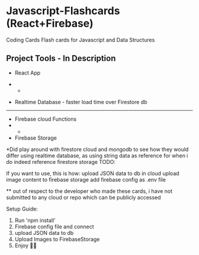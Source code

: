 # Javascript-Flashcards (React+Firebase)
Coding Cards Flash cards for Javascript and Data Structures

## Project Tools - In Description
* React App 
- - 
* Realtime Database - faster load time over Firestore db    
---
* Firebase cloud Functions
* * 
* Firebase Storage

*Did play around with firestore cloud and mongodb to see how they would differ
using realtime database, as using string data as reference for when i do indeed reference firestore storage
TODO:

If you want to use, this is how:
upload JSON data to db in cloud
upload image content to firebase storage
add firebase config as .env file

** out of respect to the developer who made these cards, i have not submitted to any cloud or repo which can be publicly accessed 



Setup Guide:
1. Run 'npm install'
2. Firebase config file and connect
3. upload JSON data to db
4. Upload Images to FirebaseStorage
5. Enjoy 🤙🏽


